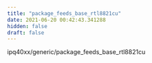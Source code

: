 ```yaml
---
title: "package_feeds_base_rtl8821cu"
date: 2021-06-20 00:42:43.341288
hidden: false
draft: false
---
```


ipq40xx/generic/package_feeds_base_rtl8821cu

